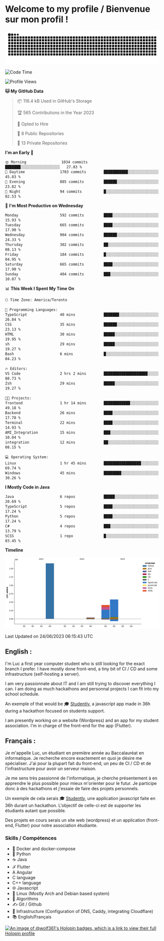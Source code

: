 # Welcome to my profile / Bienvenue sur mon profil !

![snake gif](https://github.com/wolf-361/wolf-361/blob/output/github-contribution-grid-snake.svg)

<!--START_SECTION:waka-->
![Code Time](http://img.shields.io/badge/Code%20Time-193%20hrs%2024%20mins-blue)

![Profile Views](http://img.shields.io/badge/Profile%20Views-0-blue)

**🐱 My GitHub Data** 

> 📦 116.4 kB Used in GitHub's Storage 
 > 
> 🏆 565 Contributions in the Year 2023
 > 
> 💼 Opted to Hire
 > 
> 📜 8 Public Repositories 
 > 
> 🔑 13 Private Repositories 
 > 
**I'm an Early 🐤** 

```text
🌞 Morning                1034 commits        ███████░░░░░░░░░░░░░░░░░░   27.83 % 
🌆 Daytime                1703 commits        ███████████░░░░░░░░░░░░░░   45.83 % 
🌃 Evening                885 commits         ██████░░░░░░░░░░░░░░░░░░░   23.82 % 
🌙 Night                  94 commits          █░░░░░░░░░░░░░░░░░░░░░░░░   02.53 % 
```
📅 **I'm Most Productive on Wednesday** 

```text
Monday                   592 commits         ████░░░░░░░░░░░░░░░░░░░░░   15.93 % 
Tuesday                  665 commits         ████░░░░░░░░░░░░░░░░░░░░░   17.90 % 
Wednesday                904 commits         ██████░░░░░░░░░░░░░░░░░░░   24.33 % 
Thursday                 302 commits         ██░░░░░░░░░░░░░░░░░░░░░░░   08.13 % 
Friday                   184 commits         █░░░░░░░░░░░░░░░░░░░░░░░░   04.95 % 
Saturday                 665 commits         ████░░░░░░░░░░░░░░░░░░░░░   17.90 % 
Sunday                   404 commits         ███░░░░░░░░░░░░░░░░░░░░░░   10.87 % 
```


📊 **This Week I Spent My Time On** 

```text
🕑︎ Time Zone: America/Toronto

💬 Programming Languages: 
TypeScript               40 mins             ███████░░░░░░░░░░░░░░░░░░   26.84 % 
CSS                      35 mins             ██████░░░░░░░░░░░░░░░░░░░   23.13 % 
HTML                     30 mins             █████░░░░░░░░░░░░░░░░░░░░   19.95 % 
sh                       29 mins             █████░░░░░░░░░░░░░░░░░░░░   19.27 % 
Bash                     6 mins              █░░░░░░░░░░░░░░░░░░░░░░░░   04.23 % 

🔥 Editors: 
VS Code                  2 hrs 2 mins        ████████████████████░░░░░   80.73 % 
Zsh                      29 mins             █████░░░░░░░░░░░░░░░░░░░░   19.27 % 

🐱‍💻 Projects: 
frontend                 1 hr 14 mins        ████████████░░░░░░░░░░░░░   49.18 % 
Backend                  26 mins             ████░░░░░░░░░░░░░░░░░░░░░   17.70 % 
Terminal                 22 mins             ████░░░░░░░░░░░░░░░░░░░░░   14.93 % 
AMI_Integration          15 mins             ███░░░░░░░░░░░░░░░░░░░░░░   10.04 % 
integration              12 mins             ██░░░░░░░░░░░░░░░░░░░░░░░   08.15 % 

💻 Operating System: 
Linux                    1 hr 45 mins        █████████████████░░░░░░░░   69.74 % 
Windows                  45 mins             ████████░░░░░░░░░░░░░░░░░   30.26 % 
```

**I Mostly Code in Java** 

```text
Java                     6 repos             █████░░░░░░░░░░░░░░░░░░░░   20.69 % 
TypeScript               5 repos             ████░░░░░░░░░░░░░░░░░░░░░   17.24 % 
Python                   5 repos             ████░░░░░░░░░░░░░░░░░░░░░   17.24 % 
C#                       4 repos             ███░░░░░░░░░░░░░░░░░░░░░░   13.79 % 
SCSS                     1 repo              █░░░░░░░░░░░░░░░░░░░░░░░░   03.45 % 
```



**Timeline**

![Lines of Code chart](https://raw.githubusercontent.com/wolf-361/wolf-361/main/assets/bar_graph.png)


 Last Updated on 24/06/2023 06:15:43 UTC
<!--END_SECTION:waka-->

## English : 

I'm Luc a first year computer student who is still looking for the exact branch I prefer. I have mostly done front-end, a tiny bit of CI / CD and some infrastructure (self-hosting a server).

I am very passionnate about IT and I am still trying to discover everything I can. I am doing as much hackathons and personnal projects I can fit into my school schedule.

An exemple of that would be 🎓 [Studently](https://github.com/wolf-361/Studently-CodeJam12), a javascript app made in 36h during a hackathon focused on students support.

I am presently working on a website (Wordpress) and an app for my student association. I'm in charge of the front-end for the app (Flutter).

## Français :

Je m'appelle Luc, un étudiant en première année au Baccalauréat en informatique. Je recherche encore exactement en quoi je désire me spécialiser. J'ai pour la plupart fait du front-end, un peu de CI / CD et de l'infrastructure pour avoir un serveur maison.

Je me sens très passionné de l'informatique, je cherche présentement à en apprendre le plus possible pour mieux m'orienter pour le futur. Je participe donc à des hackathons et j'essaie de faire des projets personnels.

Un exemple de cela serais 🎓 [Studently](https://github.com/wolf-361/Studently-CodeJam12), une application javascript faite en 36h durant un hackathon. L'objectif de celle-ci est de supporter les étudiants autant que possible.

Des projets en cours serais un site web (wordpress) et un application (front-end, Flutter) pour notre association étudiante.

###  Skills / Compétences

* 🐋 Docker and docker-compose
* 🐍 Python
* ☕ Java
* ℱ Flutter
* A Angular
* C language
* C++ language
* 🌐 Javascript
* 🐧 Linux (Mostly Arch and Debian based system)
* 🧩 Algorithms
* ✍️ Git / Github
* 📜 Infrastructure (Configuration of DNS, Caddy, integrating Cloudflare)
* 📚 English/Français

[![An image of @wolf361's Holopin badges, which is a link to view their full Holopin profile](https://holopin.me/wolf361)](https://holopin.io/@wolf361)


